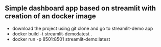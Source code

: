 ## Simple dashboard app based on streamlit with creation of an docker image 

- download the project  using git clone and go to streamlit-demo app
- docker build -t streamlit-demo:latest .
- docker run -p 8501:8501 streamlit-demo:latest